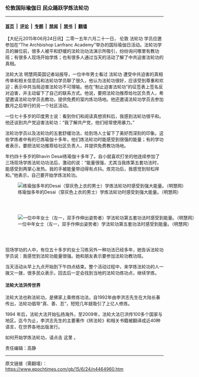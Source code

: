 ### 伦敦国际瑜伽日 民众踊跃学炼法轮功

---

#### [首页](../../../..?n4464960) &nbsp;|&nbsp; [评论](../../../../../epoch-comment?n4464960) &nbsp;|&nbsp; [专题](../../../../../epoch-special?n4464960) &nbsp;|&nbsp; [禁闻](../../../../../epoch-news?n4464960) &nbsp;|&nbsp; [禁书](../../../../../books?n4464960) &nbsp;|&nbsp; [翻墙](https://github.com/gfw-breaker/nogfw/blob/master/README.md?n4464960)


<div class="post_content" id="artbody" itemprop="articleBody">
 <!-- article content begin -->
 <p>
  【大纪元2015年06月24日讯】二零一五年六月二十一日，
  <ok href="https://www.epochtimes.com/gb/tag/%E4%BC%A6%E6%95%A6.html">
   伦敦
  </ok>
  <ok href="https://www.epochtimes.com/gb/tag/%E6%B3%95%E8%BD%AE%E5%8A%9F.html">
   法轮功
  </ok>
  学员应邀参加在“The Archbishop Lanfranc Academy”举办的国际瑜伽日活动。法轮功学员的展位前，很多人被平和舒缓的法轮功功法演示所吸引，纷纷询问哪里有教功班；有很多人现场开始学炼；也有很多人通过当天的活动了解了中共迫害法轮功的真相。
 </p>
 <p>
  <ok href="http://www.minghui.org/mh/glossary.html#1">
   法轮大法
  </ok>
  明慧网英国记者站报导，一位中年男士看过
  <ok href="https://www.epochtimes.com/gb/tag/%E6%B3%95%E8%BD%AE%E5%8A%9F.html">
   法轮功
  </ok>
  遭受中共迫害的真相传单和相关信息后和法轮功学员聊了很久，他认为法轮功很好，应该受到尊重和欢迎；表示中共当局迫害法轮功不可理喻。他在“制止迫害法轮功”的征签表上签名反对迫害，并主动留下了自己的联系方式。他说，要把法轮功推荐给社区负责人，希望邀请法轮功学员去教功，提供免费的室内炼功场地。他还邀请法轮功学员去参加数月之后举行的另一个社区活动。
 </p>
 <p>
  一位七十多岁的印度男士说：看到你们和阅读真想资料后，我感到法轮功很平和。他还谈到共产党迫害法轮功：“我了解共产党，他们经常使用暴力。”
 </p>
 <p>
  法轮功学员以及法轮功的五套舒缓功法，给到场人士留下了美好而深刻的印象。这些学炼者中有的已炼瑜伽十多年，他们炼法轮功时能感受到很强的能量；有的学功者表示，要把法轮功推荐给社区负责人，并提供免费教功场地。
 </p>
 <p>
  年约四十多岁的Bhavin Desai练瑜伽十多年了。自小就喜欢打坐的他连续参加了三场现场学炼法轮功功法后，激动的说：“能量很强，尤其当我炼第五套功法时，能感受到两掌心发热。我的手被能量带动得有点抖。炼完功后，我感觉到轻松祥和。”他表示，自己要开始学炼法轮功。
 </p>
 <figure aria-describedby="caption-attachment-5878956" class="wp-caption aligncenter" id="attachment_5878956" style="width: 600px">
  <ok href=" https://i.epochtimes.com/assets/uploads/2015/06/1506240935092192-600x450.jpg" rel="noreferrer noopener" target="_blank">
   <img alt="练瑜伽多年的Desai（穿灰色上衣的男士）学炼法轮功时感受到强大能量。（明慧网）" class="size-large wp-image-5878956" src="https://i.epochtimes.com/assets/uploads/2015/06/1506240935092192-600x450.jpg" title="练瑜伽多年的Desai（穿灰色上衣的男士）学炼法轮功时感受到强大能量。（明慧网）"/>
  </ok>
  <br/><figcaption class="wp-caption-text" id="caption-attachment-5878956">
   练瑜伽多年的Desai（穿灰色上衣的男士）学炼法轮功时感受到强大能量。（明慧网）
  </figcaption><br/>
 </figure><br/>
 <figure aria-describedby="caption-attachment-5878968" class="wp-caption aligncenter" id="attachment_5878968" style="width: 600px">
  <ok href=" https://i.epochtimes.com/assets/uploads/2015/06/1506240935252192-600x450.jpg" rel="noreferrer noopener" target="_blank">
   <img alt="一位中年女士（左一，双手作伸出姿势者）学法轮功第五套功法时感受到能量。（明慧网）" class="size-large wp-image-5878968" src="https://i.epochtimes.com/assets/uploads/2015/06/1506240935252192-600x450.jpg" title="一位中年女士（左一，双手作伸出姿势者）学法轮功第五套功法时感受到能量。（明慧网）"/>
  </ok>
  <br/><figcaption class="wp-caption-text" id="caption-attachment-5878968">
   一位中年女士（左一，双手作伸出姿势者）学法轮功第五套功法时感受到能量。（明慧网）
  </figcaption><br/>
 </figure><br/>
 <p>
  现场学功的人中，有位五十多岁的女士习练另外一种功法已经多年，她告诉法轮功学员说：我感觉到法轮功能量很强。她和朋友表示要参加法轮功教功班。
 </p>
 <p>
  当天活动从早上九点开始到下午四点结束。整个活动过程中，来学炼法轮功的人一拨又一拨，很多民众表示，回去后一定会找到当地的法轮功炼功点，继续学炼。
 </p>
 <p>
  <h4>
   法轮大法洪传世界
  </h4>
  <p>
   法轮大法也称法轮功，是佛家上乘修炼功法，自1992年由李洪志先生在大陆长春传出，法轮功倡导“真、善、忍”，短短几年就吸引了上亿人修炼。
  </p>
  <p>
   1994 年后，法轮大法开始弘扬海外，至2009年，法轮大法已洪传100多个国家与地区。迄今为止，李洪志先生的主要著作《转法轮》和相关书籍被翻译成近40种语言，在世界各地出版发行。
  </p>
  <p>
   如何开始学炼法轮功，请点击
   <ok href="https://www.epochtimes.com/gb/9/4/29/n2510020.htm">
    这里
   </ok>
   。
  </p>
  <p>
   责任编辑：高静
  </p>
  <!-- article content end -->
  <div id="below_article_ad">
  </div>
 </p>
</div>


---

原文链接（需翻墙）：https://www.epochtimes.com/gb/15/6/24/n4464960.htm